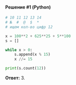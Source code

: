 #### Решение #1 (Python)
```python
# 10 11 12 13 14
# №  #  @  $  *
# ищем кол-во цифр 12

x = 100**2 + 625**25 + 5**100
s = []

while x > 0:
    s.append(x % 15)
    x //= 15

print(s.count(12))
```

**Ответ:** 3.
